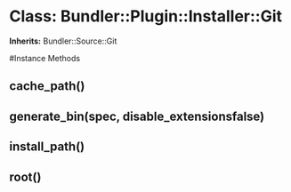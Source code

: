 # Class: Bundler::Plugin::Installer::Git
**Inherits:** Bundler::Source::Git
    




#Instance Methods
## cache_path() [](#method-i-cache_path)

## generate_bin(spec, disable_extensionsfalse) [](#method-i-generate_bin)

## install_path() [](#method-i-install_path)

## root() [](#method-i-root)

